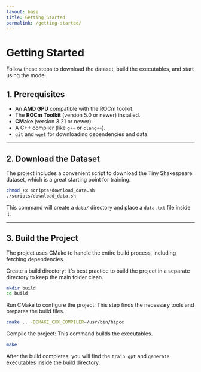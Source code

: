 ```yaml
---
layout: base
title: Getting Started
permalink: /getting-started/
---
```


# Getting Started

Follow these steps to download the dataset, build the executables, and start using the model.

## 1\. Prerequisites

  * An **AMD GPU** compatible with the ROCm toolkit.
  * The **ROCm Toolkit** (version 5.0 or newer) installed.
  * **CMake** (version 3.21 or newer).
  * A C++ compiler (like `g++` or `clang++`).
  * `git` and `wget` for downloading dependencies and data.

-----

## 2\. Download the Dataset

The project includes a convenient script to download the Tiny Shakespeare dataset, which is a great starting point for training.

```bash
chmod +x scripts/download_data.sh
./scripts/download_data.sh
```

This command will create a `data/` directory and place a `data.txt` file inside it.

-----

## 3\. Build the Project

The project uses CMake to handle the entire build process, including fetching dependencies.

Create a build directory: It's best practice to build the project in a separate directory to keep the main folder clean.

```bash
mkdir build
cd build
```

Run CMake to configure the project: This step finds the necessary tools and prepares the build files.

```bash
cmake .. -DCMAKE_CXX_COMPILER=/usr/bin/hipcc
```

Compile the project: This command builds the executables.

```bash
make
```

After the build completes, you will find the `train_gpt` and `generate` executables inside the build directory.